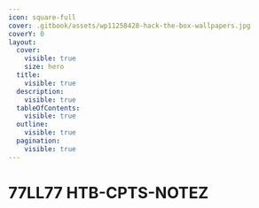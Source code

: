```yaml
---
icon: square-full
cover: .gitbook/assets/wp11258428-hack-the-box-wallpapers.jpg
coverY: 0
layout:
  cover:
    visible: true
    size: hero
  title:
    visible: true
  description:
    visible: true
  tableOfContents:
    visible: true
  outline:
    visible: true
  pagination:
    visible: true
---
```


# 77LL77 HTB-CPTS-NOTEZ

